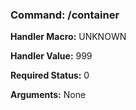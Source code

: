 ### Command: /container

**Handler Macro:** UNKNOWN

**Handler Value:** 999

**Required Status:** 0

**Arguments:**
None
